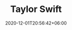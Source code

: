 ---
title: "Taylor Swift"
date: 2020-12-01T20:56:42+06:00
type: portfolio
image: "images/projects/text_TaylorSwift/swift_1_real.svg"
category: ["REAL"]
project_images: ["images/projects/text_TaylorSwift/swift_1_real.svg"]
---